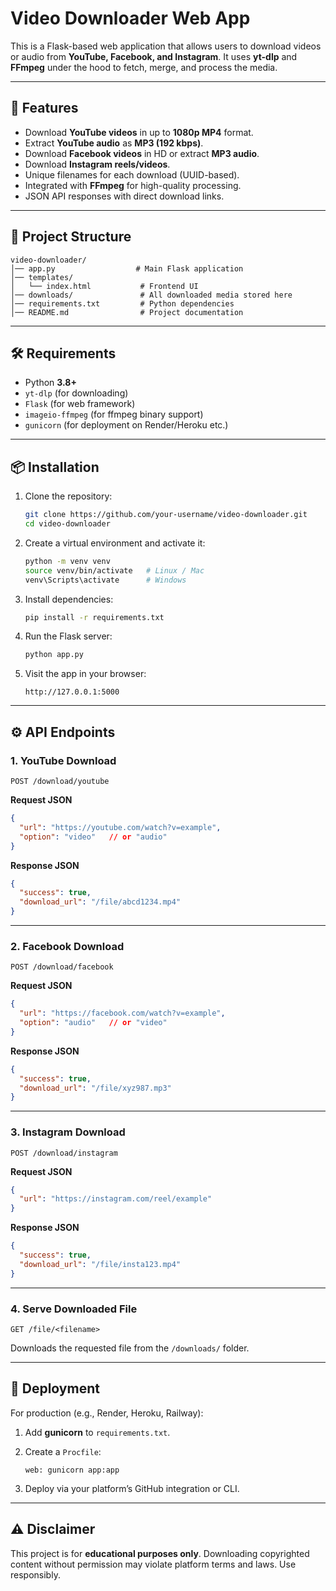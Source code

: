 
# Video Downloader Web App

This is a Flask-based web application that allows users to download videos or audio from **YouTube, Facebook, and Instagram**.
It uses **yt-dlp** and **FFmpeg** under the hood to fetch, merge, and process the media.

---

## 🚀 Features

* Download **YouTube videos** in up to **1080p MP4** format.
* Extract **YouTube audio** as **MP3 (192 kbps)**.
* Download **Facebook videos** in HD or extract **MP3 audio**.
* Download **Instagram reels/videos**.
* Unique filenames for each download (UUID-based).
* Integrated with **FFmpeg** for high-quality processing.
* JSON API responses with direct download links.

---

## 📂 Project Structure

```
video-downloader/
│── app.py                  # Main Flask application
│── templates/
│   └── index.html           # Frontend UI
│── downloads/               # All downloaded media stored here
│── requirements.txt         # Python dependencies
│── README.md                # Project documentation
```

---

## 🛠️ Requirements

* Python **3.8+**
* `yt-dlp` (for downloading)
* `Flask` (for web framework)
* `imageio-ffmpeg` (for ffmpeg binary support)
* `gunicorn` (for deployment on Render/Heroku etc.)

---

## 📦 Installation

1. Clone the repository:

   ```bash
   git clone https://github.com/your-username/video-downloader.git
   cd video-downloader
   ```

2. Create a virtual environment and activate it:

   ```bash
   python -m venv venv
   source venv/bin/activate   # Linux / Mac
   venv\Scripts\activate      # Windows
   ```

3. Install dependencies:

   ```bash
   pip install -r requirements.txt
   ```

4. Run the Flask server:

   ```bash
   python app.py
   ```

5. Visit the app in your browser:

   ```
   http://127.0.0.1:5000
   ```

---

## ⚙️ API Endpoints

### 1. **YouTube Download**

`POST /download/youtube`

**Request JSON**

```json
{
  "url": "https://youtube.com/watch?v=example",
  "option": "video"   // or "audio"
}
```

**Response JSON**

```json
{
  "success": true,
  "download_url": "/file/abcd1234.mp4"
}
```

---

### 2. **Facebook Download**

`POST /download/facebook`

**Request JSON**

```json
{
  "url": "https://facebook.com/watch?v=example",
  "option": "audio"   // or "video"
}
```

**Response JSON**

```json
{
  "success": true,
  "download_url": "/file/xyz987.mp3"
}
```

---

### 3. **Instagram Download**

`POST /download/instagram`

**Request JSON**

```json
{
  "url": "https://instagram.com/reel/example"
}
```

**Response JSON**

```json
{
  "success": true,
  "download_url": "/file/insta123.mp4"
}
```

---

### 4. **Serve Downloaded File**

`GET /file/<filename>`

Downloads the requested file from the `/downloads/` folder.

---

## 🚀 Deployment

For production (e.g., Render, Heroku, Railway):

1. Add **gunicorn** to `requirements.txt`.
2. Create a `Procfile`:

   ```
   web: gunicorn app:app
   ```
3. Deploy via your platform’s GitHub integration or CLI.

---

## ⚠️ Disclaimer

This project is for **educational purposes only**.
Downloading copyrighted content without permission may violate platform terms and laws.
Use responsibly.


